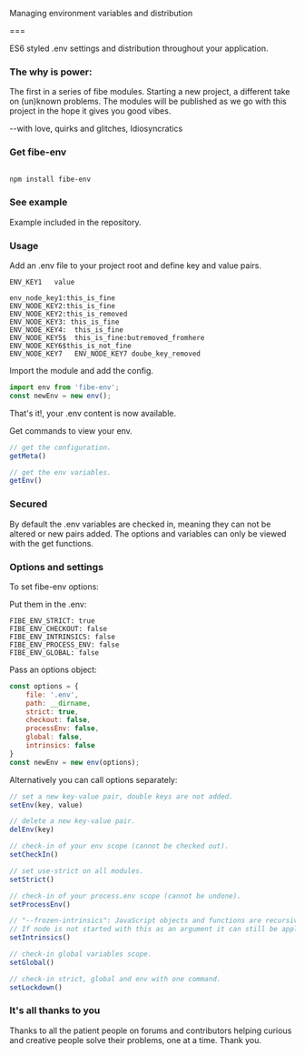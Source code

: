 Managing environment variables and distribution

===

ES6 styled .env settings and distribution throughout your application.


### The why is power:

The first in a series of fibe modules.
Starting a new project, a different take on (un)known problems. The modules will be published as we go with this project in the hope it gives you good vibes.

--with love, quirks and glitches, Idiosyncratics


### Get fibe-env

```bash

npm install fibe-env

```

### See example

Example included in the repository.


### Usage

Add an .env file to your project root and define key and value pairs.


```
ENV_KEY1   value

env_node_key1:this_is_fine
ENV_NODE_KEY2:this_is_fine
ENV_NODE_KEY2:this_is_removed
ENV_NODE_KEY3: this_is_fine
ENV_NODE_KEY4:  this_is_fine
ENV_NODE_KEY5$  this_is_fine:butremoved_fromhere
ENV_NODE_KEY6$this_is_not_fine
ENV_NODE_KEY7   ENV_NODE_KEY7 doube_key_removed

```
Import the module and add the config.

```javascript
import env from 'fibe-env';
const newEnv = new env();

```
That's it!, your .env content is now available.

Get commands to view your env.
```javascript
// get the configuration.
getMeta()

// get the env variables.
getEnv()
```

### Secured

By default the .env variables are checked in, meaning they can not be altered or new pairs added.
The options and variables can only be viewed with the get functions.

### Options and settings
To set fibe-env options:


Put them in the .env:
```
FIBE_ENV_STRICT: true
FIBE_ENV_CHECKOUT: false
FIBE_ENV_INTRINSICS: false
FIBE_ENV_PROCESS_ENV: false
FIBE_ENV_GLOBAL: false

```
Pass an options object:

```javascript
const options = {
    file: '.env',
    path: __dirname,
    strict: true,
    checkout: false,
    processEnv: false,
    global: false,
    intrinsics: false
}
const newEnv = new env(options);

```

Alternatively you can call options separately:

```javascript
// set a new key-value pair, double keys are not added.
setEnv(key, value)

// delete a new key-value pair.
delEnv(key)

// check-in of your env scope (cannot be checked out).
setCheckIn()

// set use-strict on all modules.
setStrict()

// check-in of your process.env scope (cannot be undone).
setProcessEnv()

// "--frozen-intrinsics": JavaScript objects and functions are recursively frozen, except for globalThis.
// If node is not started with this as an argument it can still be applied to worker & child-processes.
setIntrinsics()

// check-in global variables scope.
setGlobal()

// check-in strict, global and env with one command. 
setLockdown() 

```

### It's all thanks to you

Thanks to all the patient people on forums and contributors helping curious and creative people solve their problems, one at a time. Thank you.




